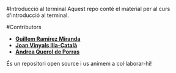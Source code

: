 #Introducció al terminal
Aquest repo conté el material per al curs d'introducció al terminal.

#Contributors
* **[Guillem Ramírez Miranda](https://github.com/teleportex)**
* **[Joan Vinyals Illa-Català](https://github.com/joanvyc)**
* **[Andrea Querol de Porras](https://github.com/dreaqdp)**

És un repositori open source i us animem a col·laborar-hi!
